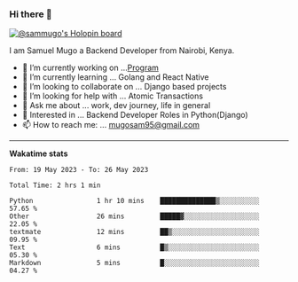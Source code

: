 ### Hi there 👋

[![@sammugo's Holopin board](https://holopin.me/sammugo)](https://holopin.io/@sammugo)

I am Samuel Mugo a Backend Developer from Nairobi, Kenya.

<!--
**sam-mugo/sam-mugo** is a ✨ _special_ ✨ repository because its `README.md` (this file) appears on your GitHub profile.
-->



- 🔭 I’m currently working on ...[Program](https://github.com/sam-mugo/program)
- 🌱 I’m currently learning ... Golang and React Native
- 👯 I’m looking to collaborate on ... Django based projects
- 🤔 I’m looking for help with ... Atomic Transactions
- 💬 Ask me about ... work, dev journey, life in general
- 💼 Interested in ... Backend Developer Roles in Python(Django) 
- 📫 How to reach me: ... [mugosam95@gmail.com](mailto:mugosam95@gmail.com)

-------
**Wakatime stats**
<!--START_SECTION:waka-->

```text
From: 19 May 2023 - To: 26 May 2023

Total Time: 2 hrs 1 min

Python                1 hr 10 mins    ██████████████▒░░░░░░░░░░   57.65 %
Other                 26 mins         █████▓░░░░░░░░░░░░░░░░░░░   22.05 %
textmate              12 mins         ██▒░░░░░░░░░░░░░░░░░░░░░░   09.95 %
Text                  6 mins          █▒░░░░░░░░░░░░░░░░░░░░░░░   05.30 %
Markdown              5 mins          █░░░░░░░░░░░░░░░░░░░░░░░░   04.27 %
```

<!--END_SECTION:waka-->





